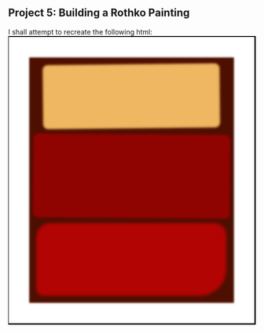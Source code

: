 ## Project 5: Building a Rothko Painting

I shall attempt to recreate the following html:
![screenshot](Images/screenshot.PNG)
